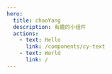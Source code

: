 ```yaml
---
hero:
  title: chaoYang
  description: 有趣的小组件
  actions:
    - text: Hello
      link: /components/cy-text
    - text: World
      link: /
---
```

